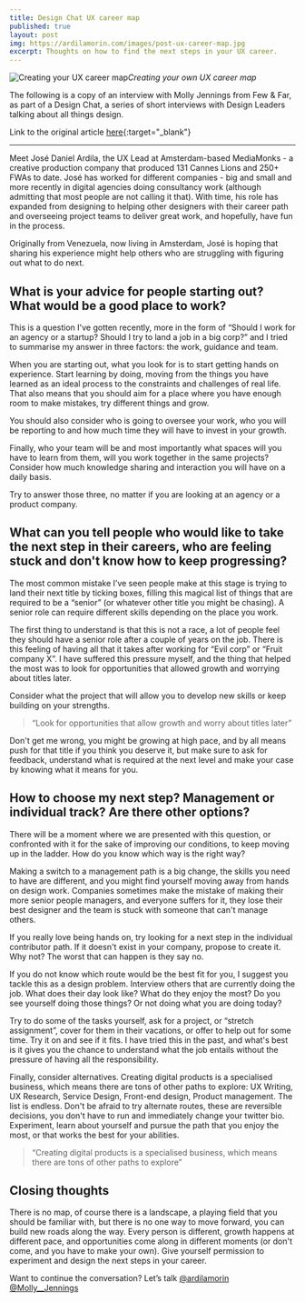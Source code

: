 ```yaml
---
title: Design Chat UX career map
published: true
layout: post
img: https://ardilamorin.com/images/post-ux-career-map.jpg
excerpt: Thoughts on how to find the next steps in your UX career.
---
```

![Creating your UX career map]({{site.baseurl}}/images/post-ux-career-map.jpg)*Creating your own UX career map*

The following is a copy of an interview with Molly Jennings from Few & Far, as part of a Design Chat, a series of short interviews with Design Leaders talking about all things design.

Link to the original article [here](https://www.linkedin.com/pulse/design-chat-jos%C3%A9-daniel-ardila-m-mediamonks-molly-jennings){:target="_blank"}

---

Meet José Daniel Ardila, the UX Lead at Amsterdam-based MediaMonks - a creative production company that produced 131 Cannes Lions and 250+ FWAs to date.
José has worked for different companies - big and small and more recently in digital agencies doing consultancy work (although admitting that most people are not calling it that). With time, his role has expanded from designing to helping other designers with their career path and overseeing project teams to deliver great work, and hopefully, have fun in the process.

Originally from Venezuela, now living in Amsterdam, José is hoping that sharing his experience might help others who are struggling with figuring out what to do next. 

## What is your advice for people starting out? What would be a good place to work? 

This is a question I've gotten recently, more in the form of “Should I work for an agency or a startup? Should I try to land a job in a big corp?” and I tried to summarise my answer in three factors: the work, guidance and team.

When you are starting out, what you look for is to start getting hands on experience. Start learning by doing, moving from the things you have learned as an ideal process to the constraints and challenges of real life. That also means that you should aim for a place where you have enough room to make mistakes, try different things and grow.

You should also consider who is going to oversee your work, who you will be reporting to and how much time they will have to invest in your growth.

Finally, who your team will be and most importantly what spaces will you have to learn from them, will you work together in the same projects? Consider how much knowledge sharing and interaction you will have on a daily basis.

Try to answer those three, no matter if you are looking at an agency or a product company.

## What can you tell people who would like to take the next step in their careers, who are feeling stuck and don't know how to keep progressing?

The most common mistake I’ve seen people make at this stage is trying to land their next title by ticking boxes, filling this magical list of things that are required to be a “senior” (or whatever other title you might be chasing). A senior role can require different skills depending on the place you work. 

The first thing to understand is that this is not a race, a lot of people feel they should have a senior role after a couple of years on the job. There is this feeling of having all that it takes after working for “Evil corp” or “Fruit company X”. I have suffered this pressure myself, and the thing that helped the most was to look for opportunities that allowed growth and worrying about titles later. 

Consider what the project that will allow you to develop new skills or keep building on your strengths.

> “Look for opportunities that allow growth and worry about titles later”

Don't get me wrong, you might be growing at high pace, and by all means push for that title if you think you deserve it, but make sure to ask for feedback, understand what is required at the next level and make your case by knowing what it means for you.

## How to choose my next step? Management or individual track? Are there other options?

There will be a moment where we are presented with this question, or confronted with it for the sake of improving our conditions, to keep moving up in the ladder. How do you know which way is the right way? 

Making a switch to a management path is a big change, the skills you need to have are different, and you might find yourself moving away from hands on design work. Companies sometimes make the mistake of making their more senior people managers, and everyone suffers for it, they lose their best designer and the team is stuck with someone that can't manage others.

If you really love being hands on, try looking for a next step in the individual contributor path. If it doesn't exist in your company, propose to create it. Why not? The worst that can happen is they say no.

If you do not know which route would be the best fit for you, I suggest you tackle this as a design problem. Interview others that are currently doing the job. What does their day look like? What do they enjoy the most? Do you see yourself doing those things? Or not doing what you are doing today?

Try to do some of the tasks yourself, ask for a project, or “stretch assignment”, cover for them in their vacations, or offer to help out for some time. Try it on and see if it fits.
I have tried this in the past, and what's best is it gives you the chance to understand what the job entails without the pressure of having all the responsibility. 

Finally, consider alternatives. Creating digital products is a specialised business, which means there are tons of other paths to explore: UX Writing, UX Research, Service Design, Front-end design, Product management. The list is endless. Don't be afraid to try alternate routes, these are reversible decisions, you don't have to run and immediately change your twitter bio. Experiment, learn about yourself and pursue the path that you enjoy the most, or that works the best for your abilities.

> “Creating digital products is a specialised business, which means there are tons of other paths to explore”

## Closing thoughts

There is no map, of course there is a landscape, a playing field that you should be familiar with, but there is no one way to move forward, you can build new roads along the way. Every person is different, growth happens at different pace, and opportunities come along in different moments (or don't come, and you have to make your own). Give yourself permission to experiment and design the next steps in your career.

Want to continue the conversation? Let’s talk [@ardilamorin](https://twitter.com/ardilamorin)
[@Molly__Jennings](https://twitter.com/molly__jennings?s=21)